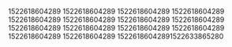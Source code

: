 1522618604289
1522618604289
1522618604289
1522618604289
1522618604289
1522618604289
1522618604289
1522618604289
1522618604289
1522618604289
1522618604289
1522618604289
1522618604289
1522618604289
15226186042891522633865280